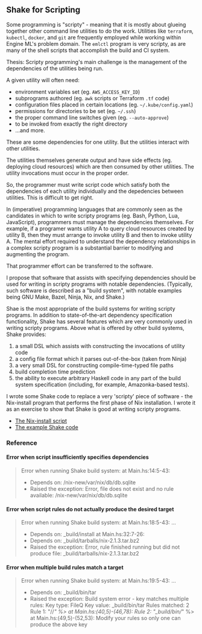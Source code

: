 ## Shake for Scripting

Some programming is "scripty" - meaning that it is mostly about glueing
together other command line utilities to do the work. Utilities like
`terraform`, `kubectl`, `docker`, and `git` are frequently employed while
working within Engine ML's problem domain. The `emlctl` program is very
scripty, as are many of the shell scripts that accomplish the build and CI
system.

Thesis: Scripty programming's main challenge is the management of the
dependencies of the utilities being run.

A given utility will often need:

* environment variables set (eg. `AWS_ACCESS_KEY_ID`)
* subprograms authored (eg. `awk` scripts or Terraform `.tf` code)
* configuration files placed in certain locations (eg. `~/.kube/config.yaml`)
* permissions for directories to be set (eg. `~/.ssh`)
* the proper command line switches given (eg. `--auto-approve`)
* to be invoked from exactly the right directory
* ...and more.

These are some dependencies for one utility. But the utilities interact with
other utilities.

The utilities themselves generate output and have side effects (eg.
deploying cloud resources) which are then consumed by other utilities. The
utility invocations must occur in the proper order.

So, the programmer must write script code which satisfy both the dependencies
of each utility individually and the depedencies between utilities. This is
difficult to get right.

In (imperative) programming languages that are commonly seen as the
candidates in which to write scripty programs (eg. Bash, Python, Lua,
JavaScript), programmers must manage the dependencies themselves. For
example, if a programer wants utility A to query cloud resources created by
utility B, then they must arrange to invoke utility B and then to invoke
utility A. The mental effort required to understand the dependency
relationships in a complex scripty program is a substantial barrier to
modifying and augmenting the program.

That programmer effort can be transferred to the software.

I propose that software that assists with specifying dependencies should be
used for writing in scripty programs with notable dependencies.  (Typically,
such software is described as a "build system", with notable examples being
GNU Make, Bazel, Ninja, Nix, and Shake.)

Shae is the most appropriate of the build systems for writing scripty
programs.  In addition to state-of-the-art dependency specification
functionality, Shake has several features which are very commonly used in
writing scripty programs. Above what is offered by other build systems, Shake
provides:

1. a small DSL which assists with constructing the invocations of utility
   code
2. a config file format which it parses out-of-the-box (taken from Ninja)
3. a very small DSL for constructing compile-time-typed file paths
4. build completion time prediction
5. the ability to execute arbitrary Haskell code in any part of the build
   system specification (including, for example, Amazonka-based tests).

I wrote some Shake code to replace a very 'scripty' piece of software - the
Nix-install program that performs the first phase of Nix installation. I
wrote it as an exercise to show that Shake is good at writing scripty
programs.

* [The Nix-install script](https://nixos.org/nix/install)
* [The example Shake code](https://github.com/robinbb/install-nix/blob/robinbb/change-to-haskell/Main.hs)


### Reference

#### Error when script insufficiently specifies dependencies

> Error when running Shake build system:
>   at Main.hs:14:5-43:
> * Depends on: /nix-new/var/nix/db/db.sqlite
> * Raised the exception:
> Error, file does not exist and no rule available:
>   /nix-new/var/nix/db/db.sqlite

#### Error when script rules do not actually produce the desired target

> Error when running Shake build system:
>   at Main.hs:18:5-43:
> ...
> * Depends on: _build/install
>   at Main.hs:32:7-26:
> * Depends on: _build/tarballs/nix-2.1.3.tar.bz2
> * Raised the exception:
> Error, rule finished running but did not produce file:
>   _build/tarballs/nix-2.1.3.tar.bz2


#### Error when multiple build rules match a target

> Error when running Shake build system:
>   at Main.hs:19:5-43:
> ...
> * Depends on: _build/bin/tar
> * Raised the exception:
> Build system error - key matches multiple rules:
>   Key type:       FileQ
>   Key value:      _build/bin/tar
>   Rules matched:  2
>   Rule 1:         "//*" %> at Main.hs:(40,5)-(46,78):
>   Rule 2:         "_build/bin/*" %> at Main.hs:(49,5)-(52,53):
> Modify your rules so only one can produce the above key
